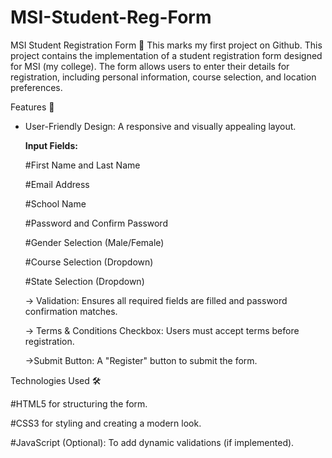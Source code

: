# MSI-Student-Reg-Form
MSI Student Registration Form 📝
This marks my first project on Github. 
This project contains the implementation of a student registration form designed for MSI (my college). The form allows users to enter their details for registration, including personal information, course selection, and location preferences.


Features 🚀
<ul>
 <li> User-Friendly Design: A responsive and visually appealing layout.</li>

<b>Input Fields:</b>

#First Name and Last Name

#Email Address

#School Name

#Password and Confirm Password

#Gender Selection (Male/Female)

#Course Selection (Dropdown)

#State Selection (Dropdown)


-> Validation: Ensures all required fields are filled and password confirmation matches.

-> Terms & Conditions Checkbox: Users must accept terms before registration.

->Submit Button: A "Register" button to submit the form.
</ul>

Technologies Used 🛠️

#HTML5 for structuring the form.

#CSS3 for styling and creating a modern look.

#JavaScript (Optional): To add dynamic validations (if implemented).





